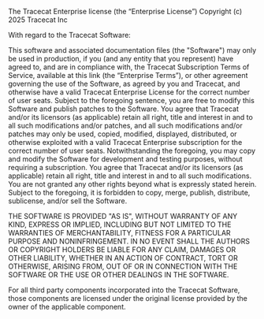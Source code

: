 The Tracecat Enterprise license (the “Enterprise License”) Copyright (c) 2025 Tracecat Inc

With regard to the Tracecat Software:

This software and associated documentation files (the "Software") may only be used in production, if you (and any entity that you represent) have agreed to, and are in compliance with, the Tracecat Subscription Terms of Service, available at this link (the “Enterprise Terms”), or other agreement governing the use of the Software, as agreed by you and Tracecat, and otherwise have a valid Tracecat Enterprise License for the correct number of user seats. Subject to the foregoing sentence, you are free to modify this Software and publish patches to the Software. You agree that Tracecat and/or its licensors (as applicable) retain all right, title and interest in and to all such modifications and/or patches, and all such modifications and/or patches may only be used, copied, modified, displayed, distributed, or otherwise exploited with a valid Tracecat Enterprise subscription for the correct number of user seats. Notwithstanding the foregoing, you may copy and modify the Software for development and testing purposes, without requiring a subscription. You agree that Tracecat and/or its licensors (as applicable) retain all right, title and interest in and to all such modifications. You are not granted any other rights beyond what is expressly stated herein. Subject to the foregoing, it is forbidden to copy, merge, publish, distribute, sublicense, and/or sell the Software.

THE SOFTWARE IS PROVIDED "AS IS", WITHOUT WARRANTY OF ANY KIND, EXPRESS OR IMPLIED, INCLUDING BUT NOT LIMITED TO THE WARRANTIES OF MERCHANTABILITY, FITNESS FOR A PARTICULAR PURPOSE AND NONINFRINGEMENT. IN NO EVENT SHALL THE AUTHORS OR COPYRIGHT HOLDERS BE LIABLE FOR ANY CLAIM, DAMAGES OR OTHER LIABILITY, WHETHER IN AN ACTION OF CONTRACT, TORT OR OTHERWISE, ARISING FROM, OUT OF OR IN CONNECTION WITH THE SOFTWARE OR THE USE OR OTHER DEALINGS IN THE SOFTWARE.

For all third party components incorporated into the Tracecat Software, those components are licensed under the original license provided by the owner of the applicable component.
